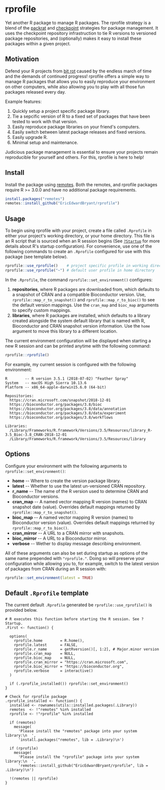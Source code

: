 rprofile
========

Yet another R package to manage R packages. The rprofile strategy is a blend of the [packrat](https://rstudio.github.io/packrat) and [checkpoint](https://github.com/RevolutionAnalytics/checkpoint) strategies for package management. It uses the checkpoint repository infrastruction to tie R versions to versioned package repositories, and (optionally) makes it easy to install these packages within a given project.

Motivation
----------

Defend your R projects from [bit rot](https://en.wikipedia.org/wiki/Software_rot) caused by the endless march of time and the demands of continued progress! rprofile offers a simple way to manage R packages that allows you to easily reproduce your environment on other computers, while also allowing you to play with all those fun packages released every day.

Example features:

1.  Quickly setup a project specific package library.
2.  Tie a sepcific version of R to a fixed set of packages that have been tested to work with that version.
3.  Easily reproduce package libraries on your friend's computers.
4.  Easily switch between latest package releases and fixed versions.
5.  Easily upgrade R.
6.  Minimal setup and maintenance.

Judicious package management is essential to ensure your projects remain reproducible for yourself and others. For this, rprofile is here to help!

Install
-------

Install the package using [remotes](https://github.com/r-lib/remotes). Both the remotes, and rprofile packages require R &gt;= 3.0.0 and have no additional package requirements.

``` r
install.packages("remotes")
remotes::install_github("EricEdwardBryant/rprofile")
```

Usage
-----

To begin using rprofile with your project, create a file called `.Rprofile` in either your project's working directory, or your home directory. This file is an R script that is sourced when an R session begins (See [`?Startup`](https://stat.ethz.ch/R-manual/R-patched/library/base/html/Startup.html) for more details about R's startup configuration). For convenience, use one of the following commands to create an `.Rprofile` configured for use with this package (see template below).

``` r
rprofile::use_rprofile()    # project specific profile in working directory
rprofile::use_rprofile("~") # default user profile in home directory
```

In the `.Rprofile`, the command `rprofile::set_environment()` configures:

1.  **repositories**, where R packages are downloaded from, which defaults to a snapshot of CRAN and a compatible Bioconductor version. Use, `rprofile::map_r_to_snapshot()` and `rprofile::map_r_to_bioc()` to see the default version mappings. Use the `cran_map` and `bioc_map` arguments to specify custom mappings.
2.  **libraries**, where R packages are installed, which defaults to a library created alongside the system default library that is named with R, Bioconductor and CRAN snapshot version information. Use the `home` argument to move this library to a different location.

The current environment configuration will be displayed when starting a new R session and can be printed anytime with the following command:

``` r
rprofile::rprofile()
```

For example, my current session is configured with the following environment:

    R        -- R version 3.5.1 (2018-07-02) "Feather Spray"
    System   -- macOS High Sierra 10.13.6
    Platform -- x86_64-apple-darwin15.6.0 (64-bit)

    Repositories:
      https://cran.microsoft.com/snapshot/2018-12-01
      https://bioconductor.org/packages/3.8/bioc
      https://bioconductor.org/packages/3.8/data/annotation
      https://bioconductor.org/packages/3.8/data/experiment
      https://bioconductor.org/packages/3.8/workflows

    Libraries:
      /Library/Frameworks/R.framework/Versions/3.5/Resources/library_R-3.5_Bioc-3.8_CRAN-2018-12-01
      /Library/Frameworks/R.framework/Versions/3.5/Resources/library

Options
-------

Configure your environment with the following arguments to `rprofile::set_environment()`:

-   **home** -- Where to create the version package library.
-   **latest** -- Whether to use the latest un-versioned CRAN repository.
-   **r\_name** -- The name of the R version used to determine CRAN and Bioconductor versions.
-   **cran\_map** -- A named vector mapping R version (names) to CRAN snapshot date (value). Overrides default mappings returned by `rprofile::map_r_to_snapshot()`.
-   **bioc\_map** -- A named vector mapping R version (names) to Bioconductor version (value). Overrides default mappings returned by `rprofile::map_r_to_bioc()`.
-   **cran\_mirror** -- A URL to a CRAN mirror with snapshots.
-   **bioc\_mirror** -- A URL to a Bioconductor mirror.
-   **verbose** -- Wether to display message describing environment.

All of these arguments can also be set during startup as options of the same name prepended with `"rprofile."`. Doing so will preserve your configuration while allowing you to, for example, switch to the latest version of packages from CRAN during an R session with:

``` r
rprofile::set_environment(latest = TRUE)
```

Default `.Rprofile` template
----------------------------

The current default `.Rprofile` generated be `rprofile::use_rprofile()` is provided below.

    # R executes this function before starting the R session. See ?Startup.
    .First <- function() {

      options(
        rprofile.home        = R.home(),
        rprofile.latest      = FALSE,
        rprofile.r_name      = getRversion()[, 1:2], # Major.minor version
        rprofile.cran_map    = NULL,
        rprofile.bioc_map    = NULL,
        rprofile.cran_mirror = "https://cran.microsoft.com",
        rprofile.bioc_mirror = "https://bioconductor.org",
        rprofile.verbose     = interactive()
      )

      if (.rprofile_installed()) rprofile::set_environment()
    }

    # Check for rprofile package
    .rprofile_installed <- function() {
      installed <- rownames(utils::installed.packages(.Library))
      remotes  <- !"remotes" %in% installed
      rprofile <- !"rprofile" %in% installed

      if (remotes)
        message(
          'Please install the "remotes" package into your system library:\n  ',
          'install.packages("remotes", lib = .Library)\n')

      if (rprofile)
        message(
          'Please install the "rprofile" package into your system library:\n  ',
          'remotes::install_github("EricEdwardBryant/rprofile", lib = .Library)\n')

      !(remotes || rprofile)
    }

